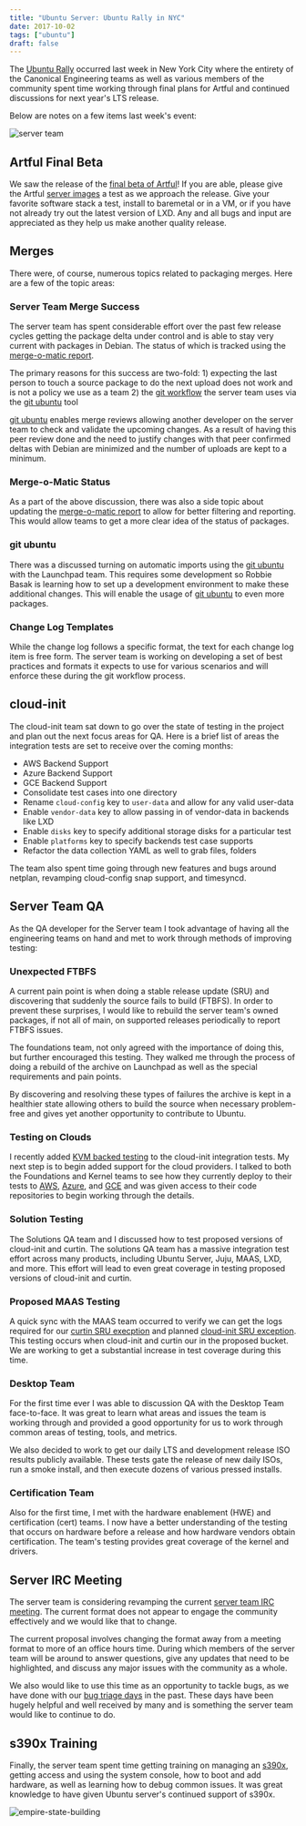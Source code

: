 ```yaml
---
title: "Ubuntu Server: Ubuntu Rally in NYC"
date: 2017-10-02
tags: ["ubuntu"]
draft: false
---
```


The [Ubuntu Rally](https://insights.ubuntu.com/2017/09/01/ubuntu-rally-in-nyc/) occurred last week in New York City where the entirety of the Canonical Engineering teams as well as various members of the community spent time working through final plans for Artful and continued discussions for next year's LTS release.

Below are notes on a few items last week's event:

![server team](/img/sprint/2017-nyc/team.jpg#center)

## Artful Final Beta

We saw the release of the [final beta of Artful](https://lists.ubuntu.com/archives/ubuntu-announce/2017-September/000225.html)! If you are able, please give the Artful [server images](http://releases.ubuntu.com/17.10/) a test as we approach the release. Give your favorite software stack a test, install to baremetal or in a VM, or if you have not already try out the latest version of LXD. Any and all bugs and input are appreciated as they help us make another quality release.

## Merges

There were, of course, numerous topics related to packaging merges. Here are a few of the topic areas:

### Server Team Merge Success

The server team has spent considerable effort over the past few release cycles getting the package delta under control and is able to stay very current with packages in Debian. The status of which is tracked using the [merge-o-matic report](https://merges.ubuntu.com/main.html).

The primary reasons for this success are two-fold: 1) expecting the last person to touch a source package to do the next upload does not work and is not a policy we use as a team 2) the [git workflow](https://wiki.ubuntu.com/UbuntuDevelopment/Merging/GitWorkflow) the server team uses via the [git ubuntu](http://www.justgohome.co.uk/blog/2017/07/developing-ubuntu-using-git.html) tool

[git ubuntu](http://www.justgohome.co.uk/blog/2017/07/developing-ubuntu-using-git.html) enables merge reviews allowing another developer on the server team to check and validate the upcoming changes. As a result of having this peer review done and the need to justify changes with that peer confirmed deltas with Debian are minimized and the number of uploads are kept to a minimum.

### Merge-o-Matic Status

As a part of the above discussion, there was also a side topic about updating the [merge-o-matic report](https://merges.ubuntu.com/main.html) to allow for better filtering and reporting. This would allow teams to get a more clear idea of the status of packages.

### git ubuntu

There was a discussed turning on automatic imports using the [git ubuntu](http://www.justgohome.co.uk/blog/2017/07/developing-ubuntu-using-git.html) with the Launchpad team. This requires some development so Robbie Basak is learning how to set up a development environment to make these additional changes. This will enable the usage of [git ubuntu](http://www.justgohome.co.uk/blog/2017/07/developing-ubuntu-using-git.html) to even more packages.

### Change Log Templates

While the change log follows a specific format, the text for each change log item is free form. The server team is working on developing a set of best practices and formats it expects to use for various scenarios and will enforce these during the git workflow process.

## cloud-init

The cloud-init team sat down to go over the state of testing in the project and plan out the next focus areas for QA. Here is a brief list of areas the integration tests are set to receive over the coming months:

* AWS Backend Support
* Azure Backend Support
* GCE Backend Support
* Consolidate test cases into one directory
* Rename `cloud-config` key to `user-data` and allow for any valid user-data
* Enable `vendor-data` key to allow passing in of vendor-data in backends like LXD
* Enable `disks` key to specify additional storage disks for a particular test
* Enable `platforms` key to specify backends test case supports
* Refactor the data collection YAML as well to grab files, folders

The team also spent time going through new features and bugs around netplan, revamping cloud-config snap support, and timesyncd.

## Server Team QA

As the QA developer for the Server team I took advantage of having all the engineering teams on hand and met to work through methods of improving testing:

### Unexpected FTBFS

A current pain point is when doing a stable release update (SRU) and discovering that suddenly the source fails to build (FTBFS). In order to prevent these surprises, I would like to rebuild the server team's owned packages, if not all of main, on supported releases periodically to report FTBFS issues.

The foundations team, not only agreed with the importance of doing this, but further encouraged this testing. They walked me through the process of doing a rebuild of the archive on Launchpad as well as the special requirements and pain points.

By discovering and resolving these types of failures the archive is kept in a healthier state allowing others to build the source when necessary problem-free and gives yet another opportunity to contribute to Ubuntu.

### Testing on Clouds

I recently added [KVM backed testing](https://lists.launchpad.net/cloud-init/msg00101.html) to the cloud-init integration tests. My next step is to begin added support for the cloud providers. I talked to both the Foundations and Kernel teams to see how they currently deploy to their tests to [AWS](https://aws.amazon.com/), [Azure](https://azure.microsoft.com/en-us/), and [GCE](https://cloud.google.com/compute/) and was given access to their code repositories to begin working through the details.

### Solution Testing

The Solutions QA team and I discussed how to test proposed versions of cloud-init and curtin. The solutions QA team has a massive integration test effort across many products, including Ubuntu Server, Juju, MAAS, LXD, and more. This effort will lead to even great coverage in testing proposed versions of cloud-init and curtin.

### Proposed MAAS Testing

A quick sync with the MAAS team occurred to verify we can get the logs required for our [curtin SRU execption](https://wiki.ubuntu.com/CurtinUpdates) and planned [cloud-init SRU exception](https://wiki.ubuntu.com/CloudinitUpdates). This testing occurs when cloud-init and curtin our in the proposed bucket. We are working to get a substantial increase in test coverage during this time.

### Desktop Team

For the first time ever I was able to discussion QA with the Desktop Team face-to-face. It was great to learn what areas and issues the team is working through and provided a good opportunity for us to work through common areas of testing, tools, and metrics.

We also decided to work to get our daily LTS and development release ISO results publicly available. These tests gate the release of new daily ISOs, run a smoke install, and then execute dozens of various pressed installs.

### Certification Team

Also for the first time, I met with the hardware enablement (HWE) and certification (cert) teams. I now have a better understanding of the testing that occurs on hardware before a release and how hardware vendors obtain certification. The team's testing provides great coverage of the kernel and drivers.

## Server IRC Meeting

The server team is considering revamping the current [server team IRC meeting](https://wiki.ubuntu.com/ServerTeam/Meeting). The current format does not appear to engage the community effectively and we would like that to change.

The current proposal involves changing the format away from a meeting format to more of an office hours time. During which members of the server team will be around to answer questions, give any updates that need to be highlighted, and discuss any major issues with the community as a whole.

We also would like to use this time as an opportunity to tackle bugs, as we have done with our [bug triage days](https://lists.ubuntu.com/archives/ubuntu-server/2017-March/007502.html) in the past. These days have been hugely helpful and well received by many and is something the server team would like to continue to do.

## s390x Training

Finally, the server team spent time getting training on managing an [s390x](https://wiki.ubuntu.com/S390X), getting access and using the system console, how to boot and add hardware, as well as learning how to debug common issues. It was great knowledge to have given Ubuntu server's continued support of s390x.

![empire-state-building](/img/sprint/2017-nyc/empire-state-building.jpg#center)
